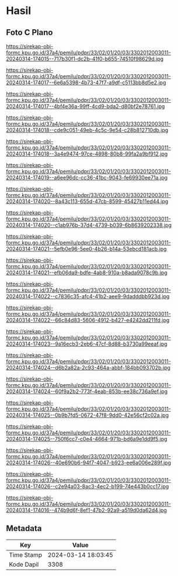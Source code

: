 # Hasil

## Foto C Plano

https://sirekap-obj-formc.kpu.go.id/37a4/pemilu/pdpr/33/02/01/20/03/3302012003011-20240314-174015--717b30f1-dc2b-41f0-b655-74510f98629d.jpg

https://sirekap-obj-formc.kpu.go.id/37a4/pemilu/pdpr/33/02/01/20/03/3302012003011-20240314-174017--6e6a5398-4b73-47f7-a9df-c5113bb8d5e2.jpg

https://sirekap-obj-formc.kpu.go.id/37a4/pemilu/pdpr/33/02/01/20/03/3302012003011-20240314-174017--4bf4e36a-99ff-4cd9-bda2-d80bf2e78761.jpg

https://sirekap-obj-formc.kpu.go.id/37a4/pemilu/pdpr/33/02/01/20/03/3302012003011-20240314-174018--cde9c051-49eb-4c5c-9e54-c28b812710db.jpg

https://sirekap-obj-formc.kpu.go.id/37a4/pemilu/pdpr/33/02/01/20/03/3302012003011-20240314-174018--3a4e9474-97ce-4898-80b8-99fa2a9bf912.jpg

https://sirekap-obj-formc.kpu.go.id/37a4/pemilu/pdpr/33/02/01/20/03/3302012003011-20240314-174019--a6ee96dc-cc36-41bc-9043-fe69930ee71a.jpg

https://sirekap-obj-formc.kpu.go.id/37a4/pemilu/pdpr/33/02/01/20/03/3302012003011-20240314-174020--8a43c113-655d-47cb-8599-45427b11ed44.jpg

https://sirekap-obj-formc.kpu.go.id/37a4/pemilu/pdpr/33/02/01/20/03/3302012003011-20240314-174020--c1ab976b-37d4-4739-b039-6b8639202338.jpg

https://sirekap-obj-formc.kpu.go.id/37a4/pemilu/pdpr/33/02/01/20/03/3302012003011-20240314-174021--5efb0e96-5ee0-4b26-b14a-53ebcd181acb.jpg

https://sirekap-obj-formc.kpu.go.id/37a4/pemilu/pdpr/33/02/01/20/03/3302012003011-20240314-174021--efb06da9-bdfe-4ab8-910a-b8ada9078c9b.jpg

https://sirekap-obj-formc.kpu.go.id/37a4/pemilu/pdpr/33/02/01/20/03/3302012003011-20240314-174022--c7836c35-afc4-41b2-aee9-9dadddbb923d.jpg

https://sirekap-obj-formc.kpu.go.id/37a4/pemilu/pdpr/33/02/01/20/03/3302012003011-20240314-174022--66c84d83-5606-4912-b427-e4242dd211fd.jpg

https://sirekap-obj-formc.kpu.go.id/37a4/pemilu/pdpr/33/02/01/20/03/3302012003011-20240314-174023--9a16ecb3-2eb6-47cf-8d88-b3730a99eeaf.jpg

https://sirekap-obj-formc.kpu.go.id/37a4/pemilu/pdpr/33/02/01/20/03/3302012003011-20240314-174024--d6b2a82a-2c93-464a-abbf-184bb093702b.jpg

https://sirekap-obj-formc.kpu.go.id/37a4/pemilu/pdpr/33/02/01/20/03/3302012003011-20240314-174024--60f9a2b2-773f-4eab-853b-ee38c736a9ef.jpg

https://sirekap-obj-formc.kpu.go.id/37a4/pemilu/pdpr/33/02/01/20/03/3302012003011-20240314-174025--0b9b7fd5-0672-47f8-9dd0-42e56cf2c02a.jpg

https://sirekap-obj-formc.kpu.go.id/37a4/pemilu/pdpr/33/02/01/20/03/3302012003011-20240314-174025--750f6cc7-c0e4-4664-971b-bd6a9e1dd9f5.jpg

https://sirekap-obj-formc.kpu.go.id/37a4/pemilu/pdpr/33/02/01/20/03/3302012003011-20240314-174026--40e690b6-94f7-4047-b923-ee6a006e289f.jpg

https://sirekap-obj-formc.kpu.go.id/37a4/pemilu/pdpr/33/02/01/20/03/3302012003011-20240314-174026--c2e94a03-8ac3-4ec2-b199-74e443b0cc17.jpg

https://sirekap-obj-formc.kpu.go.id/37a4/pemilu/pdpr/33/02/01/20/03/3302012003011-20240314-174016--474b9d6f-8ef1-47b2-92a9-a519d0da62d4.jpg


## Metadata

| Key        | Value               |
| ---------- | ------------------- |
| Time Stamp | 2024-03-14 18:03:45 |
| Kode Dapil | 3308                |



